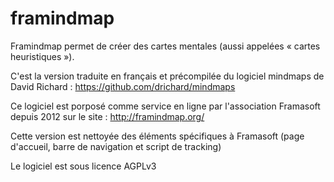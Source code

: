 framindmap
==========

Framindmap permet de créer des cartes mentales (aussi appelées « cartes heuristiques »).

C'est la version traduite en français et précompilée du logiciel mindmaps de David Richard :
https://github.com/drichard/mindmaps

Ce logiciel est porposé comme service en ligne par l'association Framasoft depuis 2012 sur le site :
http://framindmap.org/

Cette version est nettoyée des éléments spécifiques à Framasoft (page d'accueil, barre de navigation et script de tracking)

Le logiciel est sous licence AGPLv3

